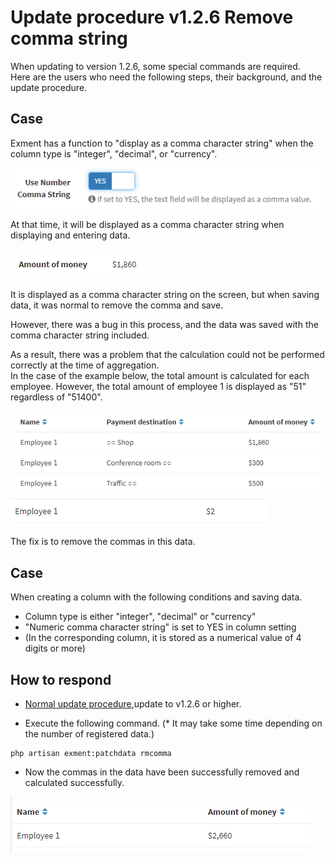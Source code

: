 # Update procedure v1.2.6 Remove comma string
When updating to version 1.2.6, some special commands are required.  
Here are the users who need the following steps, their background, and the update procedure.  

## Case
Exment has a function to "display as a comma character string" when the column type is "integer", "decimal", or "currency".  

![Version Update](../img/update/v1_2_6_comma1.png)  

At that time, it will be displayed as a comma character string when displaying and entering data.  

![Version Update](../img/update/v1_2_6_comma2.png)  

It is displayed as a comma character string on the screen, but when saving data, it was normal to remove the comma and save.  

However, there was a bug in this process, and the data was saved with the comma character string included.  



As a result, there was a problem that the calculation could not be performed correctly at the time of aggregation.  
In the case of the example below, the total amount is calculated for each employee. However, the total amount of employee 1 is displayed as "51" regardless of "51400".  

![Version Update](../img/update/v1_2_6_comma4.png)    
![Version Update](../img/update/v1_2_6_comma5.png)    

The fix is to remove the commas in this data.  

## Case
When creating a column with the following conditions and saving data.
- Column type is either "integer", "decimal" or "currency"
- "Numeric comma character string" is set to YES in column setting
- (In the corresponding column, it is stored as a numerical value of 4 digits or more)


## How to respond
- [Normal update procedure](/update),update to v1.2.6 or higher.    

- Execute the following command. (* It may take some time depending on the number of registered data.)  

~~~
php artisan exment:patchdata rmcomma
~~~

- Now the commas in the data have been successfully removed and calculated successfully.

![Version Update](../img/update/v1_2_6_comma7.png)    
